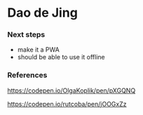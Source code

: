 # Dao de Jing

### Next steps

- make it a PWA
- should be able to use it offline

### References

https://codepen.io/OlgaKoplik/pen/pXGQNQ

https://codepen.io/rutcoba/pen/jOOGxZz
